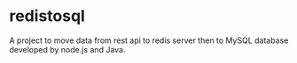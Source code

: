 # redistosql
A project to move data from rest api to redis server then to MySQL database developed by node.js and Java.
